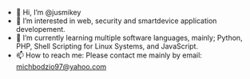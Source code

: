 - 👋 Hi, I’m @jusmikey
- 👀 I’m interested in web, security and smartdevice application developement. 
- 🌱 I’m currently learning multiple software languages, mainly; Python, PHP, Shell Scripting for Linux Systems, and JavaScript. 
- 📫 How to reach me: Please contact me mainly by email: michbodzio97@yahoo.com



